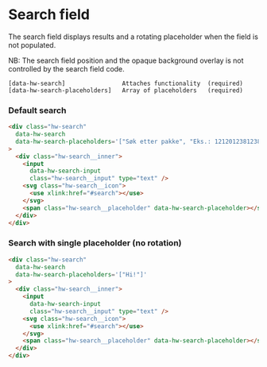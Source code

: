 
# Search field

The search field displays results and a rotating placeholder when the field is not populated.

NB: The search field position and the opaque background overlay is not controlled by the search field code.

```code
[data-hw-search]                Attaches functionality  (required)
[data-hw-search-placeholders]   Array of placeholders   (required)
```

### Default search

```html
<div class="hw-search"
  data-hw-search
  data-hw-search-placeholders='["Søk etter pakke", "Eks.: 1212012381238123", "Eller på nettstedet", "Eks.: Bedriftspakke"]'
>
  <div class="hw-search__inner">
    <input
      data-hw-search-input
      class="hw-search__input" type="text" />
    <svg class="hw-search__icon">
      <use xlink:href="#search"></use>
    </svg>
    <span class="hw-search__placeholder" data-hw-search-placeholder></span>
  </div>
</div>
```

### Search with single placeholder (no rotation)

```html
<div class="hw-search"
  data-hw-search
  data-hw-search-placeholders='["Hi!"]'
>
  <div class="hw-search__inner">
    <input
      data-hw-search-input
      class="hw-search__input" type="text" />
    <svg class="hw-search__icon">
      <use xlink:href="#search"></use>
    </svg>
    <span class="hw-search__placeholder" data-hw-search-placeholder></span>
  </div>
</div>
```
